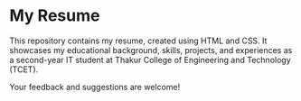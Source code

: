 # My Resume

This repository contains my resume, created using HTML and CSS. It showcases my educational background, skills, projects, and experiences as a second-year IT student at Thakur College of Engineering and Technology (TCET). 

Your feedback and suggestions are welcome!
